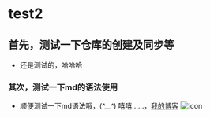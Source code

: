 # test2
## 首先，测试一下仓库的创建及同步等
* 还是测试的，哈哈哈

### 其次，测试一下md的语法使用
* 顺便测试一下md语法哦，(*^__^*) 嘻嘻……，[我的博客](http://baidu.com)
![icon](http://mouapp.com/Mou_128.png)
